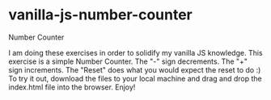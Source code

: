 # vanilla-js-number-counter
Number Counter

I am doing these exercises in order to solidify my vanilla JS knowledge.
This exercise is a simple Number Counter.
The "-" sign decrements.
The "+" sign increments.
The "Reset" does what you would expect the reset to do :)
To try it out, download the files to your local machine and drag and drop the index.html file into the browser.
Enjoy!
